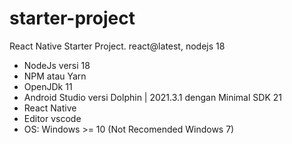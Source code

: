 # starter-project
React Native Starter Project. react@latest, nodejs 18

-	NodeJs versi 18
-	NPM atau Yarn
-	OpenJDk 11
-	Android Studio versi Dolphin | 2021.3.1 dengan Minimal SDK 21
-	React Native
-	Editor vscode
-	OS: Windows >= 10 (Not Recomended Windows 7)
